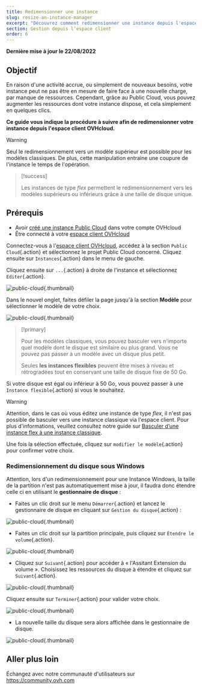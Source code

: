 ```yaml
---
title: Redimensionner une instance
slug: resize-an-instance-manager
excerpt: "Découvrez comment redimensionner une instance depuis l'espace client OVHcloud"
section: Gestion depuis l’espace client
order: 6
---
```


**Dernière mise à jour le 22/08/2022**

## Objectif

En raison d'une activité accrue, ou simplement de nouveaux besoins, votre instance peut ne pas être en mesure de faire face à une nouvelle charge, par manque de ressources. Cependant, grâce au Public Cloud, vous pouvez augmenter les ressources dont votre instance dispose, et cela simplement en quelques clics.

**Ce guide vous indique la procédure à suivre afin de redimensionner votre instance depuis l'espace client OVHcloud.**

> [!warning]
>
> Seul le redimensionnement vers un modèle supérieur est possible pour les modèles classiques.
> De plus, cette manipulation entraine une coupure de l'instance le temps de l'opération.
> 

> [!success]
>
> Les instances de type *flex* permettent le redimensionnement vers les modèles supérieurs ou inférieurs grâce à une taille de disque unique.
> 

## Prérequis

- Avoir [créé une instance Public Cloud](https://www.ovhcloud.com/fr-ca/public-cloud/) dans votre compte OVHcloud
- Être connecté à votre [espace client OVHcloud](https://ca.ovh.com/auth/?action=gotomanager&from=https://www.ovh.com/ca/fr/&ovhSubsidiary=qc)


Connectez-vous à l'[espace client OVHcloud](https://ca.ovh.com/auth/?action=gotomanager&from=https://www.ovh.com/ca/fr/&ovhSubsidiary=qc), accédez à la section `Public Cloud`{.action} et sélectionnez le projet Public Cloud concerné. Cliquez ensuite sur `Instances`{.action} dans le menu de gauche. 

Cliquez ensuite sur `...`{.action} à droite de l'instance et sélectionnez `Editer`{.action}.

![public-cloud](images/editinstance.png){.thumbnail}

Dans le nouvel onglet, faites défiler la page jusqu'à la section **Modèle** pour sélectionner le modèle de votre choix.

![public-cloud](images/template.png){.thumbnail}

> [!primary]
>
> Pour les modèles classiques, vous pouvez basculer vers n'importe quel modèle dont le disque est similaire ou plus grand. Vous ne pouvez pas passer à un modèle avec un disque plus petit.<br/>
>
> Seules **les instances flexibles** peuvent être mises à niveau et rétrogradées tout en conservant une taille de disque fixe de 50 Go.
>

Si votre disque est égal ou inférieur à 50 Go, vous pouvez passer à une `Instance flexible`{.action} si vous le souhaitez.

> [!warning]
> Attention, dans le cas où vous éditez une instance de type *flex*, il n'est pas possible de basculer vers une instance classique via l'espace client. Pour plus d'informations, veuillez consultez notre guide sur [Basculer d’une instance flex à une instance classique](https://docs.ovh.com/ca/fr/public-cloud/modifier-une-instance-flex/).
>

Une fois la sélection effectuée, cliquez sur `modifier le modèle`{.action} pour confirmer votre choix.


### Redimensionnement du disque sous Windows

Attention, lors d'un redimensionnement pour une Instance Windows, la taille de la partition n'est pas automatiquement mise à jour, il faudra donc étendre celle ci en utilisant le  **gestionnaire de disque**  :

- Faites un clic droit sur le menu `Démarrer`{.action} et lancez le gestionnaire de disque en cliquant sur `Gestion du disque`{.action} :

![public-cloud](images/2980.png){.thumbnail}

- Faites un clic droit sur la partition principale, puis cliquez sur `Étendre le volume`{.action}.

![public-cloud](images/2981a.png){.thumbnail}

- Cliquez sur `Suivant`{.action} pour accéder à « l'Assitant Extension du volume ». Choisissez les ressources du disque à étendre et cliquez sur `Suivant`{.action}. 

![public-cloud](images/2978a.png){.thumbnail}

Cliquez ensuite sur `Terminer`{.action} pour valider votre choix.

![public-cloud](images/wizard2021.png){.thumbnail}

- La nouvelle taille du disque sera alors affichée dans le gestionnaire de disque.

![public-cloud](images/2979.png){.thumbnail}

## Aller plus loin

Échangez avec notre communauté d'utilisateurs sur <https://community.ovh.com>